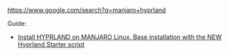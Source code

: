 https://www.google.com/search?q=manjaro+hyprland

Guide:
- [Install HYPRLAND on MANJARO Linux. Base installation with the NEW Hyprland Starter script](https://youtu.be/v2HnYsXRBOs)
